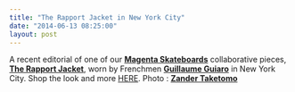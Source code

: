 ```yaml
---
title: "The Rapport Jacket in New York City"
date: "2014-06-13 08:25:00"
layout: post
---
```


<p>A recent editorial&nbsp;of one of&nbsp;our <strong><a href="http://www.magentaskateboards.com/">Magenta Skateboards</a></strong> collaborative pieces, <strong><a href="http://store.castequality.com/product/the-rapport-jacket">The Rapport Jacket</a></strong>, worn by Frenchmen <strong><a href="https://vimeo.com/83923996">Guillaume Guiaro</a></strong> in New York City. Shop the look and more <a href="http://store.castequality.com">HERE</a>. Photo : <strong><a href="http://www.zandertaketomo.com/">Zander Taketomo</a></strong></p>

<p><img alt="" data-rich-file-id="51" src="http://s3.amazonaws.com/caste-server-production/rich/rich_files/rich_files/51/blog/magenta-edit-01.jpg" /></p>

<p><img alt="" data-rich-file-id="52" src="http://s3.amazonaws.com/caste-server-production/rich/rich_files/rich_files/52/blog/magenta-edit-02.jpg" /></p>

<p><img alt="" data-rich-file-id="53" src="http://s3.amazonaws.com/caste-server-production/rich/rich_files/rich_files/53/blog/magenta-edit-03.jpg" /></p>

<p><img alt="" data-rich-file-id="55" src="http://s3.amazonaws.com/caste-server-production/rich/rich_files/rich_files/55/blog/magenta-edit-04.jpg" /></p>

<p><img alt="" data-rich-file-id="54" src="http://s3.amazonaws.com/caste-server-production/rich/rich_files/rich_files/54/blog/magenta-edit-06.jpg" /></p>

<p><img alt="" data-rich-file-id="56" src="http://s3.amazonaws.com/caste-server-production/rich/rich_files/rich_files/56/blog/magenta-edit-07.jpg" /></p>


